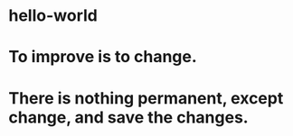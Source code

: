 
# hello-world
# To improve is to change.
# There is nothing permanent, except change, and save the changes.
